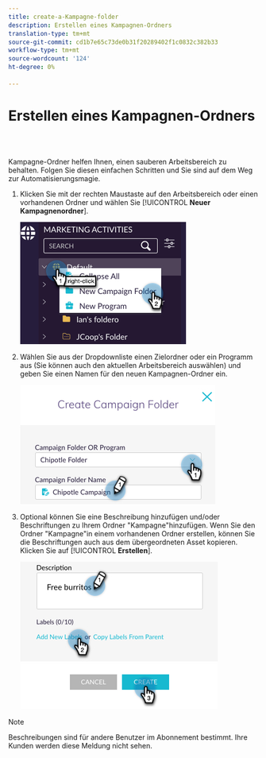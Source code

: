 ```yaml
---
title: create-a-Kampagne-folder
description: Erstellen eines Kampagnen-Ordners
translation-type: tm+mt
source-git-commit: cd1b7e65c73de0b31f20289402f1c0832c382b33
workflow-type: tm+mt
source-wordcount: '124'
ht-degree: 0%

---
```



# Erstellen eines Kampagnen-Ordners

<br> 

Kampagne-Ordner helfen Ihnen, einen sauberen Arbeitsbereich zu behalten. Folgen Sie diesen einfachen Schritten und Sie sind auf dem Weg zur Automatisierungsmagie.

1. Klicken Sie mit der rechten Maustaste auf den Arbeitsbereich oder einen vorhandenen Ordner und wählen Sie [!UICONTROL **Neuer Kampagnenordner**].

   ![Bild eins](/help/sky/assets/campaign-folders/create-a-campaign-folder/create-a-campaign-folder-1.png)

1. Wählen Sie aus der Dropdownliste einen Zielordner oder ein Programm aus (Sie können auch den aktuellen Arbeitsbereich auswählen) und geben Sie einen Namen für den neuen Kampagnen-Ordner ein.

   ![Bild eins](/help/sky/assets/campaign-folders/create-a-campaign-folder/create-a-campaign-folder-2.png)

1. Optional können Sie eine Beschreibung hinzufügen und/oder Beschriftungen zu Ihrem Ordner &quot;Kampagne&quot;hinzufügen. Wenn Sie den Ordner &quot;Kampagne&quot;in einem vorhandenen Ordner erstellen, können Sie die Beschriftungen auch aus dem übergeordneten Asset kopieren. Klicken Sie auf [!UICONTROL **Erstellen**].

   ![Bild eins](/help/sky/assets/campaign-folders/create-a-campaign-folder/create-a-campaign-folder-3.png)

>[!NOTE]
>
>Beschreibungen sind für andere Benutzer im Abonnement bestimmt. Ihre Kunden werden diese Meldung nicht sehen.
